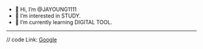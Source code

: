 - 👋 Hi, I’m @JAYOUNG1111
- 👀 I’m interested in STUDY.
- 🌱 I’m currently learning DIGITAL TOOL.
<hr/>


// code
Link: [Google][googlelink]

[googlelink]: https://google.com "Go google"
